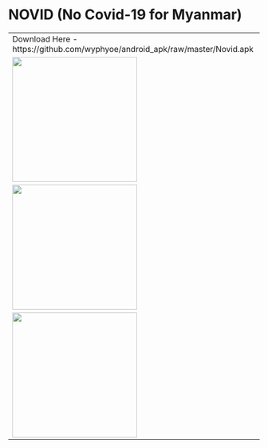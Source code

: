 # NOVID (No Covid-19 for Myanmar)

<p align="center">
<table align="center">
       <tr>
          <td>Download Here - https://github.com/wyphyoe/android_apk/raw/master/Novid.apk</td>
          <td></td>
       </tr>
       <tr>
          <td><img src="https://github.com/es-aungthawaye/novid/blob/master/assets/mobile/white-mockup.png" width="250"></td>
          <td><img src="https://github.com/es-aungthawaye/novid/blob/master/assets/mobile/white-mockup1.png" width="250"></td>
          <td><img src="https://github.com/es-aungthawaye/novid/blob/master/assets/mobile/white-mockup2.png" width="250"></td>
       </tr>
        <tr>
          <td><img src="https://github.com/es-aungthawaye/novid/blob/master/assets/mobile/white-mockup3.png" width="250"></td>
          <td><img src="https://github.com/es-aungthawaye/novid/blob/master/assets/mobile/white-mockup4.png" width="250"></td>
          <td><img src="https://github.com/es-aungthawaye/novid/blob/master/assets/mobile/white-mockup5.png" width="250"></td>
       </tr>
        <tr>
          <td><img src="https://github.com/es-aungthawaye/novid/blob/master/assets/mobile/white-mockup6.png" width="250"></td>
          <td><img src="https://github.com/es-aungthawaye/novid/blob/master/assets/mobile/white-mockup7.png" width="250"></td>
          <td><img src="https://github.com/es-aungthawaye/novid/blob/master/assets/mobile/white-mockup8.png" width="250"></td>
       </tr>
 </table>
</p>